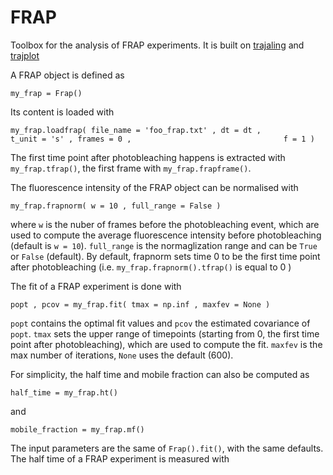 # FRAP
Toolbox for the analysis of FRAP experiments. It is built on [trajaling](http://apicco.github.io/trajectory_alignment/) and [trajplot](https://github.com/apicco/trajectory_plotting)

A FRAP object is defined as

`my_frap = Frap()`

Its content is loaded with

`my_frap.loadfrap(
	file_name = 'foo_frap.txt' ,
	dt = dt ,                                    
	t_unit = 's' ,
	frames = 0 ,                                 
	f = 1 )`

The first time point after photobleaching happens is extracted with `my_frap.tfrap()`, the first frame with `my_frap.frapframe()`.

The fluorescence intensity of the FRAP object can be normalised with 

`my_frap.frapnorm( w = 10 , full_range = False )`

where `w` is the nuber of frames before the photobleaching event, which are used to compute the average fluorescence intensity before photobleaching (default is `w = 10`). `full_range` is the normaglization range and can be `True` or `False` (default).
By default, frapnorm sets time 0 to be the first time point after photobleaching (i.e. `my_frap.frapnorm().tfrap()` is equal to 0 )

The fit of a FRAP experiment is done with

`popt , pcov = my_frap.fit( tmax = np.inf , maxfev = None )`

`popt` contains the optimal fit values and `pcov` the estimated covariance of `popt`. `tmax` sets the upper range of timepoints (starting from 0, the first time point after photobleaching), which are used to compute the fit. `maxfev` is the max number of iterations, `None` uses the default (600). 

For simplicity, the half time and mobile fraction can also be computed as

`half_time = my_frap.ht()`

and

`mobile_fraction = my_frap.mf()`

The input parameters are the same of `Frap().fit()`, with the same defaults.
The half time of a FRAP experiment is measured with
